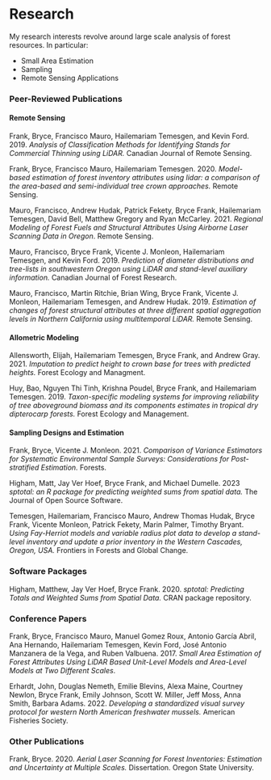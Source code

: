 # Research

My research interests revolve around large scale analysis of forest resources. In particular:

- Small Area Estimation
- Sampling
- Remote Sensing Applications

### Peer-Reviewed Publications

#### Remote Sensing

Frank, Bryce, Francisco Mauro, Hailemariam Temesgen, and Kevin Ford. 2019. *Analysis of Classification Methods for Identifying Stands for Commercial Thinning using LiDAR.* Canadian Journal of Remote Sensing.

Frank, Bryce, Francisco Mauro, Hailemariam Temesgen. 2020. *Model-based estimation of forest inventory attributes using lidar: a comparison of the area-based and semi-individual tree crown approaches.* Remote Sensing.

Mauro, Francisco, Andrew Hudak, Patrick Fekety, Bryce Frank, Hailemariam Temesgen, David Bell, Matthew Gregory and Ryan McCarley. 2021. *Regional Modeling of Forest Fuels and Structural Attributes Using Airborne Laser Scanning Data in Oregon*. Remote Sensing. 

Mauro, Francisco, Bryce Frank, Vicente J. Monleon, Hailemariam Temesgen, and Kevin Ford. 2019.
*Prediction of diameter distributions and tree-lists in southwestern Oregon using LiDAR and
stand-level auxiliary information.* Canadian Journal of Forest Research.

Mauro, Francisco, Martin Ritchie, Brian Wing, Bryce Frank, Vicente J. Monleon, Hailemariam Temesgen, and Andrew Hudak. 2019. *Estimation of changes of forest structural attributes at three different spatial aggregation levels in Northern California using multitemporal LiDAR.* Remote Sensing.

#### Allometric Modeling

Allensworth, Elijah, Hailemariam Temesgen, Bryce Frank, and Andrew Gray. 2021. *Imputation to predict height to crown base for trees with predicted heights.* Forest Ecology and Managment.

Huy, Bao, Nguyen Thi Tinh, Krishna Poudel, Bryce Frank, and Hailemariam Temesgen. 2019. *Taxon-specific modeling systems for improving reliability of tree aboveground biomass and its components estimates in tropical dry dipterocarp forests.* Forest Ecology and Management.

#### Sampling Designs and Estimation

Frank, Bryce, Vicente J. Monleon. 2021. *Comparison of Variance Estimators for Systematic Environmental Sample Surveys: Considerations for Post-stratified Estimation.* Forests.

Higham, Matt, Jay Ver Hoef, Bryce Frank, and Michael Dumelle. 2023 *sptotal: an R package for predicting weighted sums from spatial data.* The Journal of Open Source Software.

Temesgen, Hailemariam, Francisco Mauro, Andrew Thomas Hudak, Bryce Frank, Vicente Monleon, Patrick Fekety, Marin Palmer, Timothy Bryant. *Using Fay-Herriot models and variable radius plot data to develop a stand-level inventory and update a prior inventory in the Western Cascades, Oregon, USA.* Frontiers in Forests and Global Change.

### Software Packages

Higham, Matthew, Jay Ver Hoef, Bryce Frank. 2020. *sptotal: Predicting Totals and Weighted Sums from
Spatial Data.* CRAN package repository.

### Conference Papers

Frank, Bryce, Francisco Mauro, Manuel Gomez Roux, Antonio García Abril, Ana Hernando, Hailemariam
Temesgen, Kevin Ford, José Antonio Manzanera de la Vega, and Ruben Valbuena. 2017. *Small Area Estimation
of Forest Attributes Using LiDAR Based Unit-Level Models and Area-Level Models at Two Different
Scales*.

Erhardt, John, Douglas Nemeth, Emilie Blevins, Alexa Maine, Courtney Newlon, Bryce Frank, Emily Johnson, Scott W. Miller, Jeff Moss, Anna Smith, Barbara Adams. 2022. *Developing a standardized visual survey protocol for western North American freshwater mussels.* American Fisheries Society.

### Other Publications

Frank, Bryce. 2020. *Aerial Laser Scanning for Forest Inventories: Estimation and Uncertainty at Multiple
Scales.* Dissertation. Oregon State University.
